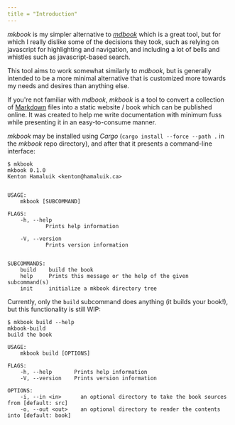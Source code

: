 ```yaml
---
title = "Introduction"
---
```


_mkbook_ is my simpler alternative to [_mdbook_](https://crates.io/crates/mdbook) which is a great tool, but for which I really dislike some of the decisions they took, such as relying on javascript for highlighting and navigation, and including a lot of bells and whistles such as javascript-based search.

This tool aims to work somewhat similarly to _mdbook_, but is generally intended to be a more minimal alternative that is customized more towards my needs and desires than anything else.

If you're not familiar with _mdbook_, _mkbook_ is a tool to convert a collection of [Markdown](https://commonmark.org/) files into a static website / book which can be published online. It was created to help me write documentation with minimum fuss while presenting it in an easy-to-consume manner.

_mkbook_ may be installed using _Cargo_ (`cargo install --force --path .` in the _mkbook_ repo directory), and after that it presents a command-line interface:

```
$ mkbook
mkbook 0.1.0
Kenton Hamaluik <kenton@hamaluik.ca>


USAGE:
    mkbook [SUBCOMMAND]

FLAGS:
    -h, --help       
            Prints help information

    -V, --version    
            Prints version information


SUBCOMMANDS:
    build    build the book
    help     Prints this message or the help of the given subcommand(s)
    init     initialize a mkbook directory tree
```

Currently, only the `build` subcommand does anything (it builds your book!), but this functionality is still WIP:

```
$ mkbook build --help
mkbook-build 
build the book

USAGE:
    mkbook build [OPTIONS]

FLAGS:
    -h, --help       Prints help information
    -V, --version    Prints version information

OPTIONS:
    -i, --in <in>      an optional directory to take the book sources from [default: src]
    -o, --out <out>    an optional directory to render the contents into [default: book]
```
